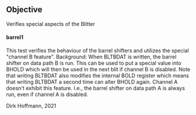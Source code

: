## Objective

Verifies special aspects of the Blitter

#### barrel1

This test verifies the behaviour of the barrel shifters and utilizes the special "channel B feature". Background: When BLTBDAT is written, the barrel shifter on data path B is run. This can be used to put a special value into BHOLD which will then be used in the next blit if channel B is disabled. Note that writing BLTBDAT also modifies the internal BOLD register which means that writing BLTBDAT a second time can alter BHOLD again. Channel A doesn't exhibit this feature. I.e., the barrel shifter on data path A is always run, even if channel A is disabled. 

Dirk Hoffmann, 2021
